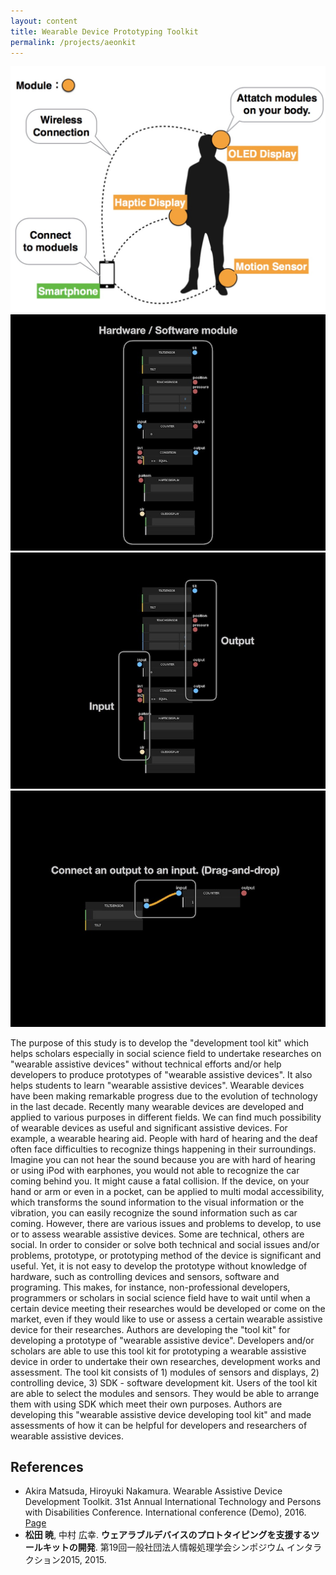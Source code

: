 ```yaml
---
layout: content
title: Wearable Device Prototyping Toolkit
permalink: /projects/aeonkit
---
```


![](/assets/images/research/aeonkit/top.jpg)
![](/assets/images/research/aeonkit/sub1.jpg)
![](/assets/images/research/aeonkit/sub2.jpg)
![](/assets/images/research/aeonkit/sub3.jpg)

The purpose of this study is to develop the "development tool kit"
which helps scholars especially in social science field to undertake researches on "wearable assistive devices" without technical efforts and/or help developers to produce prototypes of "wearable assistive devices". It also helps students to learn "wearable assistive devices".
Wearable devices have been making remarkable progress due to the evolution of technology in the last decade. Recently many wearable devices are developed and applied to various purposes in different fields. We can find much possibility of wearable devices as useful and significant assistive devices.
For example, a wearable hearing aid.
People with hard of hearing and the deaf often face difficulties to recognize things happening in their surroundings. Imagine you can not hear the sound because you are with hard of hearing or using iPod with earphones, you would not able to recognize the car coming behind you. It might cause a fatal collision. If the device, on your hand or arm or even in a pocket, can be applied to multi modal accessibility, which transforms the sound information to the visual information or the vibration, you can easily recognize the sound information such as car coming.
However, there are various issues and problems to develop, to use or to assess wearable assistive devices. Some are technical, others are social.
In order to consider or solve both technical and social issues and/or problems, prototype, or prototyping method of the device is significant and useful. Yet, it is not easy to develop the prototype without knowledge of hardware, such as controlling devices and sensors, software and programing.
This makes, for instance, non-professional developers, programmers or scholars in social science field have to wait until when a certain device meeting their researches would be developed or come on the market, even if they would like to use or assess a certain wearable assistive device for their researches.
Authors are developing the "tool kit" for developing a prototype of "wearable assistive device". Developers and/or scholars are able to use this tool kit for prototyping a wearable assistive device in order to undertake their own researches, development works and assessment.
The tool kit consists of 1) modules of sensors and displays, 2) controlling device, 3) SDK - software development kit. Users of the tool kit are able to select the modules and sensors. They would be able to arrange them with using SDK which meet their own purposes.
Authors are developing this "wearable assistive device developing tool kit" and made assessments of how it can be helpful for developers and researchers of wearable assistive devices.

## References
- Akira Matsuda, Hiroyuki Nakamura. Wearable Assistive Device Development Toolkit. 31st Annual International Technology and Persons with Disabilities Conference. International conference (Demo), 2016. [Page](http://www.csun.edu/cod/conference/2016/sessions/index.php/public/presentations/view/338)
- **松田 暁**, 中村 広幸. **ウェアラブルデバイスのプロトタイピングを支援するツールキットの開発**. 第19回一般社団法人情報処理学会シンポジウム インタラクション2015, 2015.
